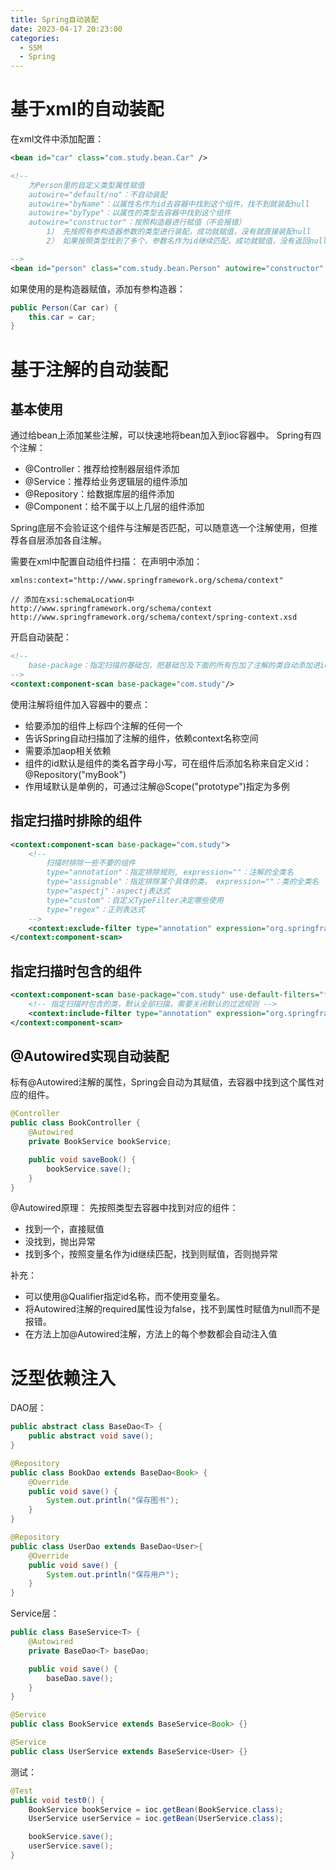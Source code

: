 ```yaml
---
title: Spring自动装配
date: 2023-04-17 20:23:00
categories:
  - SSM
  - Spring
---
```


# 基于xml的自动装配

在xml文件中添加配置：
```xml
<bean id="car" class="com.study.bean.Car" />

<!--
    为Person里的自定义类型属性赋值
    autowire="default/no"：不自动装配
    autowire="byName"：以属性名作为id去容器中找到这个组件，找不到就装配null
    autowire="byType"：以属性的类型去容器中找到这个组件
    autowire="constructor"：按照构造器进行赋值（不会报错）
        1） 先按照有参构造器参数的类型进行装配，成功就赋值，没有就直接装配null
        2） 如果按照类型找到了多个，参数名作为id继续匹配，成功就赋值，没有返回null

-->
<bean id="person" class="com.study.bean.Person" autowire="constructor" />
```

如果使用的是构造器赋值，添加有参构造器：
```java
public Person(Car car) {
    this.car = car;
}
```





# 基于注解的自动装配

## 基本使用

通过给bean上添加某些注解，可以快速地将bean加入到ioc容器中。
Spring有四个注解：
* @Controller：推荐给控制器层组件添加
* @Service：推荐给业务逻辑层的组件添加
* @Repository：给数据库层的组件添加
* @Component：给不属于以上几层的组件添加

Spring底层不会验证这个组件与注解是否匹配，可以随意选一个注解使用，但推荐各自层添加各自注解。

需要在xml中配置自动组件扫描：
在声明中添加：
```
xmlns:context="http://www.springframework.org/schema/context"

// 添加在xsi:schemaLocation中
http://www.springframework.org/schema/context
http://www.springframework.org/schema/context/spring-context.xsd
```


开启自动装配：
```xml
<!--
    base-package：指定扫描的基础包，把基础包及下面的所有包加了注解的类自动添加进ioc容器
-->
<context:component-scan base-package="com.study"/>
```


使用注解将组件加入容器中的要点：
* 给要添加的组件上标四个注解的任何一个
* 告诉Spring自动扫描加了注解的组件，依赖context名称空间
* 需要添加aop相关依赖
* 组件的id默认是组件的类名首字母小写，可在组件后添加名称来自定义id：@Repository("myBook")
* 作用域默认是单例的，可通过注解@Scope("prototype")指定为多例




## 指定扫描时排除的组件

```xml
<context:component-scan base-package="com.study">
    <!--
        扫描时排除一些不要的组件
        type="annotation"：指定排除规则, expression=""：注解的全类名
        type="assignable"：指定排除某个具体的类， expression=""：类的全类名
        type="aspectj"：aspectj表达式
        type="custom"：自定义TypeFilter决定哪些使用
        type="regex"：正则表达式
    -->
    <context:exclude-filter type="annotation" expression="org.springframework.stereotype.Controller"/>
</context:component-scan>
```




## 指定扫描时包含的组件

```xml
<context:component-scan base-package="com.study" use-default-filters="false">
    <!-- 指定扫描时包含的类，默认全部扫描，需要关闭默认的过滤规则 -->
    <context:include-filter type="annotation" expression="org.springframework.stereotype.Controller"/>
</context:component-scan>
```




## @Autowired实现自动装配

标有@Autowired注解的属性，Spring会自动为其赋值，去容器中找到这个属性对应的组件。

```java
@Controller
public class BookController {
    @Autowired
    private BookService bookService;

    public void saveBook() {
        bookService.save();
    }
}
```

@Autowired原理：
先按照类型去容器中找到对应的组件：
* 找到一个，直接赋值
* 没找到，抛出异常
* 找到多个，按照变量名作为id继续匹配，找到则赋值，否则抛异常


补充：
* 可以使用@Qualifier指定id名称，而不使用变量名。
* 将Autowired注解的required属性设为false，找不到属性时赋值为null而不是报错。
* 在方法上加@Autowired注解，方法上的每个参数都会自动注入值





# 泛型依赖注入

DAO层：
```java
public abstract class BaseDao<T> {
    public abstract void save();
}

@Repository
public class BookDao extends BaseDao<Book> {
    @Override
    public void save() {
        System.out.println("保存图书");
    }
}

@Repository
public class UserDao extends BaseDao<User>{
    @Override
    public void save() {
        System.out.println("保存用户");
    }
}
```


Service层：
```java
public class BaseService<T> {
    @Autowired
    private BaseDao<T> baseDao;

    public void save() {
        baseDao.save();
    }
}

@Service
public class BookService extends BaseService<Book> {}

@Service
public class UserService extends BaseService<User> {}
```


测试：
```java
@Test
public void test0() {
    BookService bookService = ioc.getBean(BookService.class);
    UserService userService = ioc.getBean(UserService.class);

    bookService.save();
    userService.save();
}
```